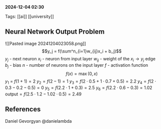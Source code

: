 **2024-12-04 02:30**

Tags: [[ai]] [[university]]

## Neural Network Output Problem

![[Pasted image 20241204023058.png]]
$$y_j = f(\sum^n_{i=1}w_{ij}x_i + b_j)$$
$y_j$ - next neuron
$x_i$ - neuron from input layer
$w_{ij}$ - weight of the $x_i \rightarrow y_j$ edge
$b_j$ - bias
$n$ - number of neurons on the input layer
$f$ - activation function
$$f(x) = \max(0,x)$$
$y_1$ = $f(1+1) = 2$
$y_2 = f(2 - 1) = 1$
$y_3 = f(2 \cdot 0.5 + 1 \cdot 0.7 + 0.5) = 2.2$
$y_4 = f(2 \cdot 0.3 - 0.2 - 0.5) = 0$
$y_5 = f(2.2 \cdot 1 + 0.3) = 2.5$
$y_6 = f(2.2 \cdot 0.6 - 0.3) = 1.02$
$\text{output} = f(2.5 \cdot 1.2 - 1.02 \cdot 0.5) = 2.49$

## References
Daniel Gevorgyan @danielambda